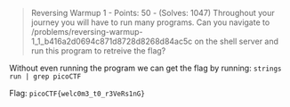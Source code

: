 > Reversing Warmup 1 - Points: 50 - (Solves: 1047)
> Throughout your journey you will have to run many programs. Can you navigate to /problems/reversing-warmup-1_1_b416a2d0694c871d8728d8268d84ac5c on the shell server and run this program to retreive the flag?

Without even running the program we can get the flag by running:
`strings run | grep picoCTF`

Flag: `picoCTF{welc0m3_t0_r3VeRs1nG}`
